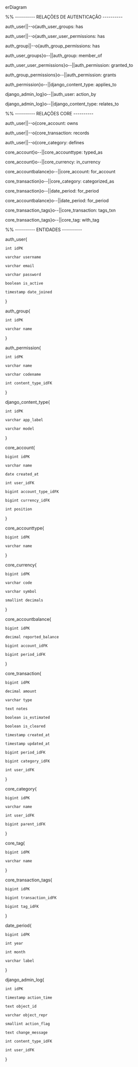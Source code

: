 
erDiagram

%% ---------- RELAÇÕES DE AUTENTICAÇÃO ----------

auth_user||--o{auth_user_groups: has

auth_user||--o{auth_user_user_permissions: has

auth_group||--o{auth_group_permissions: has

auth_user_groups}o--||auth_group: member_of

auth_user_user_permissions}o--||auth_permission: granted_to

auth_group_permissions}o--||auth_permission: grants

auth_permission}o--||django_content_type: applies_to

django_admin_log}o--||auth_user: action_by

django_admin_log}o--||django_content_type: relates_to

%% ---------- RELAÇÕES CORE ----------

auth_user||--o{core_account: owns

auth_user||--o{core_transaction: records

auth_user||--o{core_category: defines

core_account}o--||core_accounttype: typed_as

core_account}o--||core_currency: in_currency

core_accountbalance}o--||core_account: for_account

core_transaction}o--||core_category: categorized_as

core_transaction}o--||date_period: for_period

core_accountbalance}o--||date_period: for_period

core_transaction_tags}o--||core_transaction: tags_txn

core_transaction_tags}o--||core_tag: with_tag

%% ---------- ENTIDADES ----------

auth_user{

    int idPK

    varchar username

    varchar email

    varchar password

    boolean is_active

    timestamp date_joined

}

auth_group{

    int idPK

    varchar name

}

auth_permission{

    int idPK

    varchar name

    varchar codename

    int content_type_idFK

}

django_content_type{

    int idPK

    varchar app_label

    varchar model

}

core_account{

    bigint idPK

    varchar name

    date created_at

    int user_idFK

    bigint account_type_idFK

    bigint currency_idFK

    int position

}

core_accounttype{

    bigint idPK

    varchar name

}

core_currency{

    bigint idPK

    varchar code

    varchar symbol

    smallint decimals

}

core_accountbalance{

    bigint idPK

    decimal reported_balance

    bigint account_idFK

    bigint period_idFK

}

core_transaction{

    bigint idPK

    decimal amount

    varchar type

    text notes

    boolean is_estimated

    boolean is_cleared

    timestamp created_at

    timestamp updated_at

    bigint period_idFK

    bigint category_idFK

    int user_idFK

}

core_category{

    bigint idPK

    varchar name

    int user_idFK

    bigint parent_idFK

}

core_tag{

    bigint idPK

    varchar name

}

core_transaction_tags{

    bigint idPK

    bigint transaction_idFK

    bigint tag_idFK

}

date_period{

    bigint idPK

    int year

    int month

    varchar label

}

django_admin_log{

    int idPK

    timestamp action_time

    text object_id

    varchar object_repr

    smallint action_flag

    text change_message

    int content_type_idFK

    int user_idFK

}
